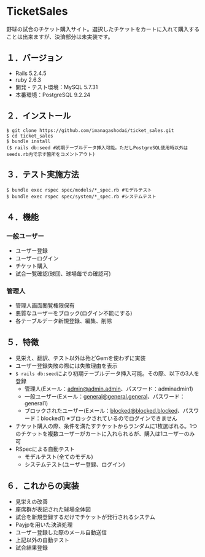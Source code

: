 # TicketSales
野球の試合のチケット購入サイト。選択したチケットをカートに入れて購入することは出来ますが、決済部分は未実装です。

## １．バージョン
* Rails 5.2.4.5
* ruby 2.6.3
* 開発・テスト環境：MySQL 5.7.31
* 本番環境：PostgreSQL 9.2.24

## ２．インストール
```
$ git clone https://github.com/imanagashodai/ticket_sales.git
$ cd ticket_sales
$ bundle install
($ rails db:seed #初期テーブルデータ挿入可能。ただしPostgreSQL使用時以外はseeds.rb内で示す箇所をコメントアウト)
```

## ３．テスト実施方法
```
$ bundle exec rspec spec/models/*_spec.rb #モデルテスト
$ bundle exec rspec spec/system/*_spec.rb #システムテスト
```

## ４．機能
### 一般ユーザー
* ユーザー登録
* ユーザーログイン
* チケット購入
* 試合一覧確認(球団、球場毎での確認可)

### 管理人
* 管理人画面閲覧権限保有
* 悪質なユーザーをブロック(ログイン不能にする)
* 各テーブルデータ新規登録、編集、削除

## ５．特徴
* 見栄え、翻訳、テスト以外は殆どGemを使わずに実装
* ユーザー登録失敗の際には失敗理由を表示
* `$ rails db:seed`により初期テーブルデータ挿入可能。その際、以下の3人を登録
  * 管理人(Eメール：admin@admin.admin、パスワード：adminadmin1)
  * 一般ユーザー(Eメール：general@general.general、パスワード：general1)
  * ブロックされたユーザー(Eメール：blocked@blocked.blocked、パスワード：blocked1) ※ブロックされているのでログインできません
* チケット購入の際、条件を満たすチケットからランダムに1枚選ばれる。1つのチケットを複数ユーザーがカートに入れられるが、購入は1ユーザーのみ可
* RSpecによる自動テスト
  * モデルテスト(全てのモデル)
  * システムテスト(ユーザー登録、ログイン)

## ６．これからの実装
* 見栄えの改善
* 座席群が表記された球場全体図
* 試合を新規登録するだけでチケットが発行されるシステム
* Payjpを用いた決済処理
* ユーザー登録した際のメール自動送信
* 上記以外の自動テスト
* 試合結果登録
